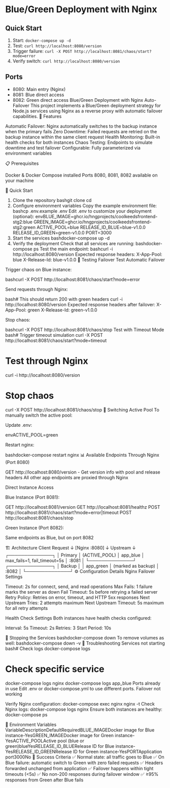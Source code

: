 # Blue/Green Deployment with Nginx

## Quick Start

1. Start: `docker-compose up -d`
2. Test: `curl http://localhost:8080/version`
3. Trigger failure: `curl -X POST http://localhost:8081/chaos/start?mode=error`
4. Verify switch: `curl http://localhost:8080/version`

## Ports

- 8080: Main entry (Nginx)
- 8081: Blue direct access
- 8082: Green direct access
Blue/Green Deployment with Nginx Auto-Failover
This project implements a Blue/Green deployment strategy for Node.js services using Nginx as a reverse proxy with automatic failover capabilities.
🎯 Features

Automatic Failover: Nginx automatically switches to the backup instance when the primary fails
Zero Downtime: Failed requests are retried on the backup instance within the same client request
Health Monitoring: Built-in health checks for both instances
Chaos Testing: Endpoints to simulate downtime and test failover
Configurable: Fully parameterized via environment variables

📋 Prerequisites

Docker & Docker Compose installed
Ports 8080, 8081, 8082 available on your machine

🚀 Quick Start
1. Clone the repository
bashgit clone <your-repo-url>
cd <your-repo-name>
2. Configure environment variables
Copy the example environment file:
bashcp .env.example .env
Edit .env to customize your deployment (optional):
envBLUE_IMAGE=ghcr.io/hngprojects/coolkeedsfrontend-stg2:blue
GREEN_IMAGE=ghcr.io/hngprojects/coolkeedsfrontend-stg2:green
ACTIVE_POOL=blue
RELEASE_ID_BLUE=blue-v1.0.0
RELEASE_ID_GREEN=green-v1.0.0
PORT=3000
3. Start the services
bashdocker-compose up -d
4. Verify the deployment
Check that all services are running:
bashdocker-compose ps
Test the main endpoint:
bashcurl -i http://localhost:8080/version
Expected response headers:
X-App-Pool: blue
X-Release-Id: blue-v1.0.0
🧪 Testing Failover
Test Automatic Failover

Trigger chaos on Blue instance:

bashcurl -X POST http://localhost:8081/chaos/start?mode=error

Send requests through Nginx:

bash# This should return 200 with green headers
curl -i http://localhost:8080/version
Expected response headers after failover:
X-App-Pool: green
X-Release-Id: green-v1.0.0

Stop chaos:

bashcurl -X POST http://localhost:8081/chaos/stop
Test with Timeout Mode
bash# Trigger timeout simulation
curl -X POST http://localhost:8081/chaos/start?mode=timeout

# Test through Nginx
curl -i http://localhost:8080/version

# Stop chaos
curl -X POST http://localhost:8081/chaos/stop
🔄 Switching Active Pool
To manually switch the active pool:

Update .env:

envACTIVE_POOL=green

Restart nginx:

bashdocker-compose restart nginx
📊 Available Endpoints
Through Nginx (Port 8080)

GET http://localhost:8080/version - Get version info with pool and release headers
All other app endpoints are proxied through Nginx

Direct Instance Access

Blue Instance (Port 8081):

GET http://localhost:8081/version
GET http://localhost:8081/healthz
POST http://localhost:8081/chaos/start?mode=error|timeout
POST http://localhost:8081/chaos/stop


Green Instance (Port 8082):

Same endpoints as Blue, but on port 8082



🏗️ Architecture
Client Request
      ↓
[Nginx :8080]
      ↓
   Upstream
      ↓
   ┌──────────────┐
   │ Primary      │  (ACTIVE_POOL)
   │ app_blue     │  max_fails=1, fail_timeout=5s
   │ :8081        │
   └──────────────┘
   ┌──────────────┐
   │ Backup       │
   │ app_green    │  (marked as backup)
   │ :8082        │
   └──────────────┘
⚙️ Configuration Details
Nginx Failover Settings

Timeout: 2s for connect, send, and read operations
Max Fails: 1 failure marks the server as down
Fail Timeout: 5s before retrying a failed server
Retry Policy: Retries on error, timeout, and HTTP 5xx responses
Next Upstream Tries: 2 attempts maximum
Next Upstream Timeout: 5s maximum for all retry attempts

Health Check Settings
Both instances have health checks configured:

Interval: 5s
Timeout: 2s
Retries: 3
Start Period: 10s

🛑 Stopping the Services
bashdocker-compose down
To remove volumes as well:
bashdocker-compose down -v
🐛 Troubleshooting
Services not starting
bash# Check logs
docker-compose logs

# Check specific service
docker-compose logs nginx
docker-compose logs app_blue
Ports already in use
Edit .env or docker-compose.yml to use different ports.
Failover not working

Verify Nginx configuration: docker-compose exec nginx nginx -t
Check Nginx logs: docker-compose logs nginx
Ensure both instances are healthy: docker-compose ps

📝 Environment Variables
VariableDescriptionDefaultRequiredBLUE_IMAGEDocker image for Blue instance-YesGREEN_IMAGEDocker image for Green instance-YesACTIVE_POOLActive pool (blue or green)blueYesRELEASE_ID_BLUERelease ID for Blue instance-YesRELEASE_ID_GREENRelease ID for Green instance-YesPORTApplication port3000No
🎯 Success Criteria
✅ Normal state: all traffic goes to Blue
✅ On Blue failure: automatic switch to Green with zero failed requests
✅ Headers forwarded unchanged from application
✅ Failover happens within tight timeouts (<5s)
✅ No non-200 responses during failover window
✅ ≥95% responses from Green after Blue fails
